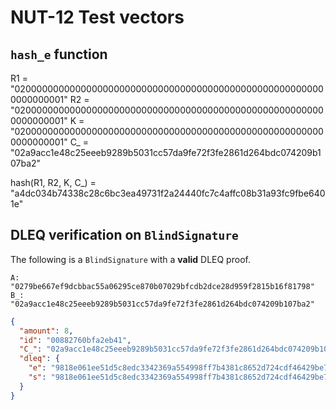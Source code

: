 # NUT-12 Test vectors

## `hash_e` function

R1 = "020000000000000000000000000000000000000000000000000000000000000001"
R2 = "020000000000000000000000000000000000000000000000000000000000000001"
K = "020000000000000000000000000000000000000000000000000000000000000001"
C_ = "02a9acc1e48c25eeeb9289b5031cc57da9fe72f3fe2861d264bdc074209b107ba2"

hash(R1, R2, K, C_) = "a4dc034b74338c28c6bc3ea49731f2a24440fc7c4affc08b31a93fc9fbe6401e"

## DLEQ verification on `BlindSignature`

The following is a `BlindSignature` with a **valid** DLEQ proof.
```shell
A: "0279be667ef9dcbbac55a06295ce870b07029bfcdb2dce28d959f2815b16f81798"
B_: "02a9acc1e48c25eeeb9289b5031cc57da9fe72f3fe2861d264bdc074209b107ba2"
```

```json
{
  "amount": 8,
  "id": "00882760bfa2eb41",
  "C_": "02a9acc1e48c25eeeb9289b5031cc57da9fe72f3fe2861d264bdc074209b107ba2",
  "dleq": {
    "e": "9818e061ee51d5c8edc3342369a554998ff7b4381c8652d724cdf46429be73d9",
    "s": "9818e061ee51d5c8edc3342369a554998ff7b4381c8652d724cdf46429be73da"
  }
}
```
